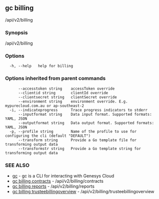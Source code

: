 ## gc billing

/api/v2/billing

### Synopsis

/api/v2/billing

### Options

```
  -h, --help   help for billing
```

### Options inherited from parent commands

```
      --accesstoken string    accessToken override
      --clientid string       clientId override
      --clientsecret string   clientSecret override
      --environment string    environment override. E.g. mypurecloud.com.au or ap-southeast-2
  -i, --indicateprogress      Trace progress indicators to stderr
      --inputformat string    Data input format. Supported formats: YAML, JSON
      --outputformat string   Data output format. Supported formats: YAML, JSON
  -p, --profile string        Name of the profile to use for configuring the cli (default "DEFAULT")
      --transform string      Provide a Go template file for transforming output data
      --transformstr string   Provide a Go template string for transforming output data
```

### SEE ALSO

* [gc](gc.html)	 - gc is a CLI for interacting with Genesys Cloud
* [gc billing contracts](gc_billing_contracts.html)	 - /api/v2/billing/contracts
* [gc billing reports](gc_billing_reports.html)	 - /api/v2/billing/reports
* [gc billing trusteebillingoverview](gc_billing_trusteebillingoverview.html)	 - /api/v2/billing/trusteebillingoverview


